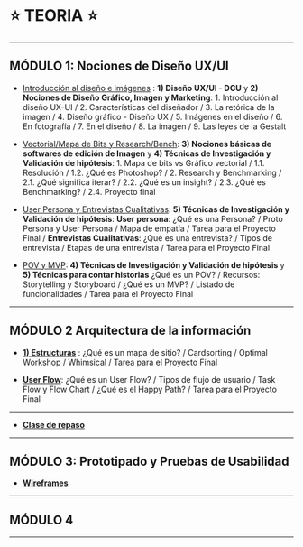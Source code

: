 # :star: TEORIA :star:

---

## MÓDULO 1: Nociones de Diseño UX/UI

- [Introducción al diseño e imágenes](https://github.com/eugenia1984/DisenoUX-UI/blob/main/cac_ux_ui/teoria/modulo01_intro_disenio_imagenes.md) : **1) Diseño UX/UI - DCU** y **2) Nociones de Diseño Gráfico, Imagen y Marketing**: 1. Introducción al diseño UX-UI / 2. Características del diseñador / 3. La retórica de la imagen / 4. Diseño gráfico - Diseño UX / 5. Imágenes en el diseño / 6. En fotografía / 7. En el diseño / 8. La imagen / 9. Las leyes de la Gestalt

- [Vectorial/Mapa de Bits y Research/Bench](https://github.com/eugenia1984/DisenoUX-UI/blob/main/cac_ux_ui/teoria/modulo01_vectorial_mapa_de_bits_y_research_bench.md): **3) Nociones básicas de softwares de edición de Imagen** y **4) Técnicas de Investigación y Validación de hipótesis**: 1. Mapa de bits vs Gráfico vectorial / 1.1. Resolución / 1.2. ¿Qué es Photoshop? / 2. Research y Benchmarking / 2.1. ¿Qué significa iterar? / 2.2. ¿Qué es un insight? / 2.3. ¿Qué es Benchmarking? / 2.4. Proyecto final

- [User Persona y Entrevistas Cualitativas](https://github.com/eugenia1984/DisenoUX-UI/blob/main/cac_ux_ui/teoria/modulo01_user_presona_entrevistaS_cualitativas.md): **5) Técnicas de Investigación y Validación de hipótesis**: **User persona**:  ¿Qué es una Persona? /  Proto Persona y User Persona /  Mapa de empatía /  Tarea para el Proyecto Final / **Entrevistas Cualitativas**: ¿Qué es una entrevista? / Tipos de entrevista /  Etapas de una entrevista /  Tarea para el Proyecto Final

- [POV y MVP](https://github.com/eugenia1984/DisenoUX-UI/blob/main/cac_ux_ui/teoria/modulo01_pov_mvp.md): **4) Técnicas de Investigación y Validación de hipótesis** y **5) Técnicas para contar historias** ¿Qué es un POV? / Recursos: Storytelling y Storyboard / ¿Qué es un MVP? / Listado de funcionalidades / Tarea para el Proyecto Final

---

## MÓDULO 2 Arquitectura de la información

- [**1) Estructuras**](https://github.com/eugenia1984/DisenoUX-UI/blob/main/cac_ux_ui/teoria/modulo02_arquitectura_de_la_informacion.md) :  ¿Qué es un mapa de sitio? /  Cardsorting /  Optimal Workshop /  Whimsical /  Tarea para el Proyecto Final

- [**User Flow**](https://github.com/eugenia1984/DisenoUX-UI/blob/main/cac_ux_ui/teoria/modulo02_user_flow.md):  ¿Qué es un User Flow? /  Tipos de flujo de usuario / Task Flow y Flow Chart /  ¿Qué es el Happy Path? / Tarea para el Proyecto Final

---

- [**Clase de repaso**](https://github.com/eugenia1984/DisenoUX-UI/blob/main/cac_ux_ui/teoria/clase_repaso.md)

---

## MÓDULO 3: Prototipado y Pruebas de Usabilidad


- [**Wireframes**](https://github.com/eugenia1984/DisenoUX-UI/blob/main/cac_ux_ui/teoria/modulo03_wireframe.md)

---


## MÓDULO 4

---
